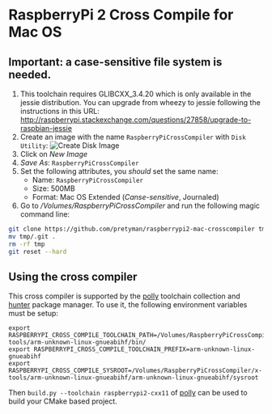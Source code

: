 # RaspberryPi 2 Cross Compile for Mac OS

## Important: a case-sensitive file system is needed.

1. This toolchain requires GLIBCXX_3.4.20 which is only available in the jessie distribution. You can upgrade from wheezy to jessie following the instructions in this URL: http://raspberrypi.stackexchange.com/questions/27858/upgrade-to-raspbian-jessie
2. Create an image with the name `RaspberryPiCrossCompiler` with `Disk Utility`:
![Create Disk Image](https://raw.githubusercontent.com/wiki/pretyman/raspberrypi2-mac-crosscompiler/CreateDiskImage.png)
 1. Click on *New Image*
 2. *Save As*: `RaspberryPiCrossCompiler` 
 3. Set the following attributes, you *should* set the same name:
    * Name: `RaspberryPiCrossCompiler`
    * Size: 500MB
    * Format: Mac OS Extended (*Canse-sensitive*, Journaled)
3. Go to */Volumes/RaspberryPiCrossCompiler* and run the following magic command line:
```bash
git clone https://github.com/pretyman/raspberrypi2-mac-crosscompiler tmp 
mv tmp/.git . 
rm -rf tmp 
git reset --hard
```
## Using the cross compiler
This cross compiler is supported by the [polly](https://github.com/ruslo/polly) toolchain collection and [hunter](https://github.com/ruslo/hunter) package manager. To use it, the following environment variables must be setup:
```
export RASPBERRYPI_CROSS_COMPILE_TOOLCHAIN_PATH=/Volumes/RaspberryPiCrossCompiler/x-tools/arm-unknown-linux-gnueabihf/bin/
export RASPBERRYPI_CROSS_COMPILE_TOOLCHAIN_PREFIX=arm-unknown-linux-gnueabihf
export RASPBERRYPI_CROSS_COMPILE_SYSROOT=/Volumes/RaspberryPiCrossCompiler/x-tools/arm-unknown-linux-gnueabihf/arm-unknown-linux-gnueabihf/sysroot
```

Then `build.py --toolchain raspberrypi2-cxx11` of [polly](https://github.com/ruslo/polly) can be used to build your CMake based project.
